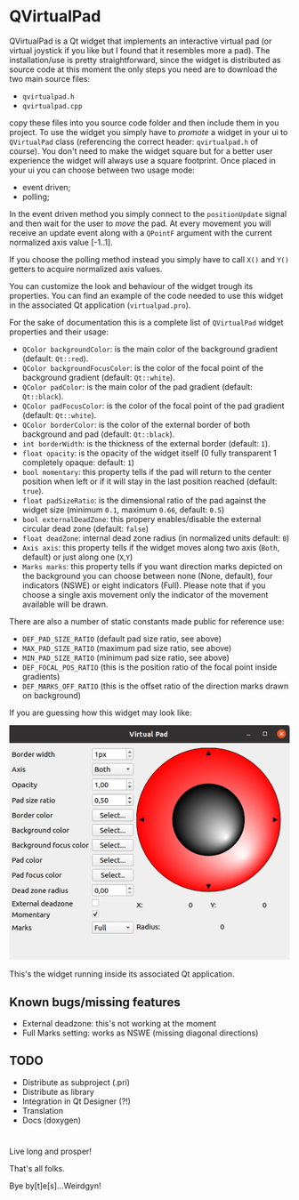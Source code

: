 # QVirtualPad

QVirtualPad is a Qt widget that implements an interactive virtual pad (or virtual joystick if you like but I found that it resembles more a pad).
The installation/use is pretty straightforward, since the widget is distributed as source code
at this moment the only steps you need are to download the two main source files:
- ```qvirtualpad.h```
- ```qvirtualpad.cpp```

copy these files into you source code folder and then include them in you project.
To use the widget you simply have to *promote* a widget in your ui to ```QVirtualPad``` class (referencing the correct header: ```qvirtualpad.h``` of course).
You don't need to make the widget square but for a better user experience the widget will always use a square footprint.
Once placed in your ui you can choose between two usage mode:
- event driven;
- polling;

In the event driven method you simply connect to the ```positionUpdate``` signal and then wait for the user to *move* the pad. At every movement you will receive an update event along with a ```QPointF``` argument with the current normalized axis value [-1..1].

If you choose the polling method instead you simply have to call ```X()``` and ```Y()``` getters to acquire normalized axis values.

You can customize the look and behaviour of the widget trough its properties.
You can find an example of the code needed to use this widget in the associated Qt application (```virtualpad.pro```).

For the sake of documentation this is a complete list of ```QVirtualPad``` widget properties and their usage:

- ```QColor backgroundColor```: is the main color of the background gradient (default: ```Qt::red```).
- ```QColor backgroundFocusColor```: is the color of the focal point of the background gradient (default: ```Qt::white```).
- ```QColor padColor```: is the main color of the pad gradient (default: ```Qt::black```).
- ```QColor padFocusColor```: is the color of the focal point of the pad gradient (default: ```Qt::white```).
- ```QColor borderColor```: is the color of the external border of both background and pad (default: ```Qt::black```).
- ```int borderWidth```: is the thickness of the external border (default: ```1```).
- ```float opacity```: is the opacity of the widget itself (0 fully transparent 1 completely opaque: default: ```1```) 
- ```bool momentary```: this property tells if the pad will return to the center position when left or if it will stay in the last position reached (default: ```true```).
- ```float padSizeRatio```: is the dimensional ratio of the pad against the widget size (minimum ```0.1```, maximum ```0.66```, default: ```0.5```)
- ```bool externalDeadZone```: this propery enables/disable the external circular dead zone (default: ```false```)
- ```float deadZone```: internal dead zone radius (in normalized units default: ```0```)
- ```Axis axis```: this property tells if the widget moves along two axis (```Both```, default) or just along one (```X```,```Y```)
- ```Marks marks```: this property tells if you want direction marks depicted on the background you can choose between none (None, default), four indicators (NSWE) or eight indicators (Full). Please note that if you choose a single axis movement only the indicator of the movement available will be drawn.

There are also a number of static constants made public for reference use:
- ```DEF_PAD_SIZE_RATIO```  (default pad size ratio, see above)
- ```MAX_PAD_SIZE_RATIO```  (maximum pad size ratio, see above)
- ```MIN_PAD_SIZE_RATIO```  (minimum pad size ratio, see above)
- ```DEF_FOCAL_POS_RATIO``` (this is the position ratio of the focal point inside gradients)
- ```DEF_MARKS_OFF_RATIO``` (this is the offset ratio of the direction marks drawn on background)

If you are guessing how this widget may look like:

![QVirtualPad in all its beauty](images/screenshot1.png?raw=true "QVirtualPad")

This's the widget running inside its associated Qt application.

## Known bugs/missing features

- External deadzone: this's not working at the moment
- Full Marks setting: works as NSWE (missing diagonal directions) 

## TODO

- Distribute as subproject (.pri)
- Distribute as library
- Integration in Qt Designer (?!)
- Translation
- Docs (doxygen)
#

Live long and prosper!

That's all folks.

Bye by[t]e[s]...Weirdgyn!

